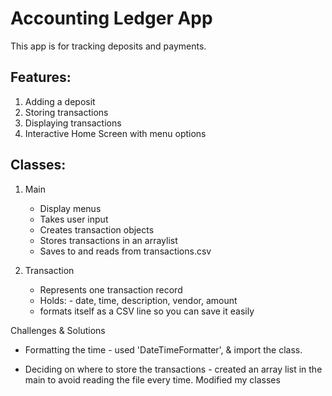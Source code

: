 # Accounting Ledger App
This app is for tracking deposits and payments.

## Features:
1. Adding a deposit
2. Storing transactions
3. Displaying transactions
4. Interactive Home Screen with menu options

## Classes:
1. Main
    - Display menus
    - Takes user input
    - Creates transaction objects
    - Stores transactions in an arraylist
    - Saves to and reads from transactions.csv
   
2. Transaction
    - Represents one transaction record
    - Holds: 
            - date, time, description, vendor, amount
    - formats itself as a CSV line so you can save it easily

Challenges & Solutions

- Formatting the time - used 'DateTimeFormatter', & import the class.

- Deciding on where to store the transactions - created an array list in the main to avoid reading the file every time. Modified my classes
  